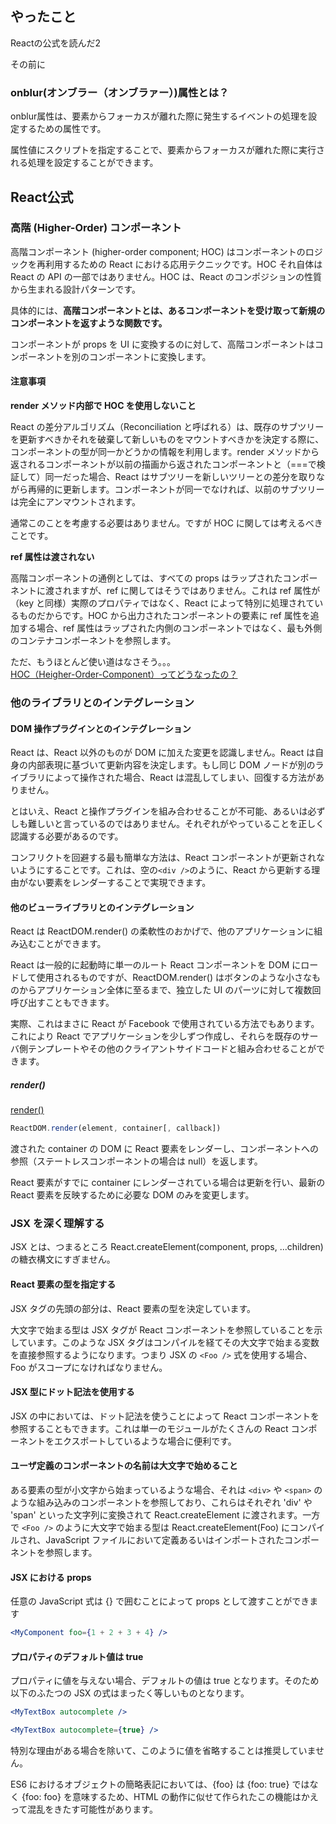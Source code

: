## やったこと
Reactの公式を読んだ2  

その前に
### onblur(オンブラー（オンブラァー）)属性とは？
onblur属性は、要素からフォーカスが離れた際に発生するイベントの処理を設定するための属性です。

属性値にスクリプトを指定することで、要素からフォーカスが離れた際に実行される処理を設定することができます。  

## React公式
### 高階 (Higher-Order) コンポーネント

高階コンポーネント (higher-order component; HOC) はコンポーネントのロジックを再利用するための React における応用テクニックです。HOC それ自体は React の API の一部ではありません。HOC は、React のコンポジションの性質から生まれる設計パターンです。  

具体的には、**高階コンポーネントとは、あるコンポーネントを受け取って新規のコンポーネントを返すような関数です。**  

コンポーネントが props を UI に変換するのに対して、高階コンポーネントはコンポーネントを別のコンポーネントに変換します。  

#### 注意事項
**render メソッド内部で HOC を使用しないこと**  

React の差分アルゴリズム（Reconciliation と呼ばれる）は、既存のサブツリーを更新すべきかそれを破棄して新しいものをマウントすべきかを決定する際に、コンポーネントの型が同一かどうかの情報を利用します。render メソッドから返されるコンポーネントが以前の描画から返されたコンポーネントと（===で検証して）同一だった場合、React はサブツリーを新しいツリーとの差分を取りながら再帰的に更新します。コンポーネントが同一でなければ、以前のサブツリーは完全にアンマウントされます。

通常このことを考慮する必要はありません。ですが HOC に関しては考えるべきことです。  

**ref 属性は渡されない**  

高階コンポーネントの通例としては、すべての props はラップされたコンポーネントに渡されますが、ref に関してはそうではありません。これは ref 属性が（key と同様）実際のプロパティではなく、React によって特別に処理されているものだからです。HOC から出力されたコンポーネントの要素に ref 属性を追加する場合、ref 属性はラップされた内側のコンポーネントではなく、最も外側のコンテナコンポーネントを参照します。


ただ、もうほとんど使い道はなさそう。。。  
[HOC（Heigher-Order-Component）ってどうなったの？](https://qiita.com/putan/items/f38bf50422efa1a0b2cb)  


### 他のライブラリとのインテグレーション
#### DOM 操作プラグインとのインテグレーション
React は、React 以外のものが DOM に加えた変更を認識しません。React は自身の内部表現に基づいて更新内容を決定します。もし同じ DOM ノードが別のライブラリによって操作された場合、React は混乱してしまい、回復する方法がありません。

とはいえ、React と操作プラグインを組み合わせることが不可能、あるいは必ずしも難しいと言っているのではありません。それぞれがやっていることを正しく認識する必要があるのです。

コンフリクトを回避する最も簡単な方法は、React コンポーネントが更新されないようにすることです。これは、空の`<div />`のように、React から更新する理由がない要素をレンダーすることで実現できます。

#### 他のビューライブラリとのインテグレーション
React は ReactDOM.render() の柔軟性のおかげで、他のアプリケーションに組み込むことができます。

React は一般的に起動時に単一のルート React コンポーネントを DOM にロードして使用されるものですが、ReactDOM.render() はボタンのような小さなものからアプリケーション全体に至るまで、独立した UI のパーツに対して複数回呼び出すこともできます。

実際、これはまさに React が Facebook で使用されている方法でもあります。これにより React でアプリケーションを少しずつ作成し、それらを既存のサーバ側テンプレートやその他のクライアントサイドコードと組み合わせることができます。

##### render()
[render()](https://ja.reactjs.org/docs/react-dom.html#render)  
```jsx
ReactDOM.render(element, container[, callback])
```
渡された container の DOM に React 要素をレンダーし、コンポーネントへの参照（ステートレスコンポーネントの場合は null）を返します。

React 要素がすでに container にレンダーされている場合は更新を行い、最新の React 要素を反映するために必要な DOM のみを変更します。

### JSX を深く理解する
JSX とは、つまるところ React.createElement(component, props, ...children) の糖衣構文にすぎません。  

#### React 要素の型を指定する
JSX タグの先頭の部分は、React 要素の型を決定しています。

大文字で始まる型は JSX タグが React コンポーネントを参照していることを示しています。このような JSX タグはコンパイルを経てその大文字で始まる変数を直接参照するようになります。つまり JSX の `<Foo />` 式を使用する場合、Foo がスコープになければなりません。  

#### JSX 型にドット記法を使用する
JSX の中においては、ドット記法を使うことによって React コンポーネントを参照することもできます。これは単一のモジュールがたくさんの React コンポーネントをエクスポートしているような場合に便利です。  

#### ユーザ定義のコンポーネントの名前は大文字で始めること
ある要素の型が小文字から始まっているような場合、それは `<div>` や `<span>` のような組み込みのコンポーネントを参照しており、これらはそれぞれ 'div' や 'span' といった文字列に変換されて React.createElement に渡されます。一方で `<Foo />` のように大文字で始まる型は React.createElement(Foo) にコンパイルされ、JavaScript ファイルにおいて定義あるいはインポートされたコンポーネントを参照します。  

#### JSX における props
任意の JavaScript 式は {} で囲むことによって props として渡すことができます  
```jsx
<MyComponent foo={1 + 2 + 3 + 4} />
```

#### プロパティのデフォルト値は true
プロパティに値を与えない場合、デフォルトの値は true となります。そのため以下のふたつの JSX の式はまったく等しいものとなります。

```jsx
<MyTextBox autocomplete />

<MyTextBox autocomplete={true} />
```

特別な理由がある場合を除いて、このように値を省略することは推奨していません。  

ES6 におけるオブジェクトの簡略表記においては、{foo} は {foo: true} ではなく {foo: foo} を意味するため、HTML の動作に似せて作られたこの機能はかえって混乱をきたす可能性があります。

















